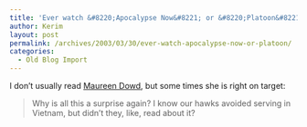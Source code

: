 ```yaml
---
title: 'Ever watch &#8220;Apocalypse Now&#8221; or &#8220;Platoon&#8221;?'
author: Kerim
layout: post
permalink: /archives/2003/03/30/ever-watch-apocalypse-now-or-platoon/
categories:
  - Old Blog Import
---
```

I don&#8217;t usually read <a href="http://www.nytimes.com/2003/03/30/opinion/30DOWD.html" onclick="_gaq.push(['_trackEvent', 'outbound-article', 'http://www.nytimes.com/2003/03/30/opinion/30DOWD.html', 'Maureen Dowd']);" >Maureen Dowd</a>, but some times she is right on target:


>   Why is all this a surprise again? I know our hawks avoided serving in Vietnam, but didn&#8217;t they, like, read about it?


